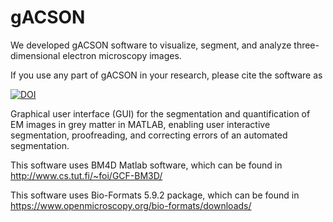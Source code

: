 # gACSON

We developed gACSON software to visualize, segment, and analyze three-dimensional electron microscopy images. 

If you use any part of gACSON in your research, please cite the software as

[![DOI](https://zenodo.org/badge/214974720.svg)](https://zenodo.org/badge/latestdoi/214974720)


Graphical user interface (GUI) for the segmentation and quantification of EM images in grey matter in MATLAB, enabling user interactive segmentation, proofreading, and correcting errors of an automated segmentation.

This software uses BM4D Matlab software, which can be found in http://www.cs.tut.fi/~foi/GCF-BM3D/

This software uses Bio-Formats 5.9.2 package, which can be found in https://www.openmicroscopy.org/bio-formats/downloads/
